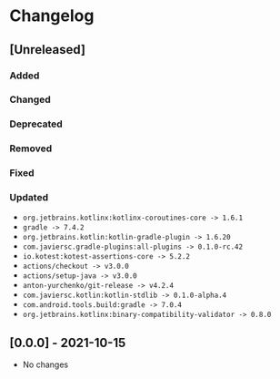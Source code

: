 # Changelog

## [Unreleased]

### Added

### Changed

### Deprecated

### Removed

### Fixed

### Updated

- `org.jetbrains.kotlinx:kotlinx-coroutines-core -> 1.6.1`
- `gradle -> 7.4.2`
- `org.jetbrains.kotlin:kotlin-gradle-plugin -> 1.6.20`
- `com.javiersc.gradle-plugins:all-plugins -> 0.1.0-rc.42`
- `io.kotest:kotest-assertions-core -> 5.2.2`
- `actions/checkout -> v3.0.0`
- `actions/setup-java -> v3.0.0`
- `anton-yurchenko/git-release -> v4.2.4`
- `com.javiersc.kotlin:kotlin-stdlib -> 0.1.0-alpha.4`
- `com.android.tools.build:gradle -> 7.0.4`
- `org.jetbrains.kotlinx:binary-compatibility-validator -> 0.8.0`

## [0.0.0] - 2021-10-15

- No changes
